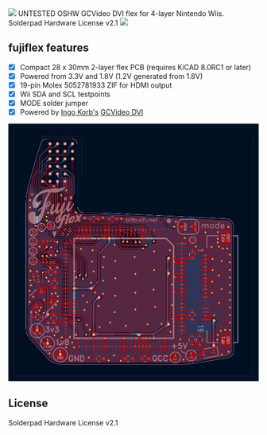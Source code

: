 <img src="https://github.com/mackieks/fujiflex/blob/main/images/logo.png" width=200>
UNTESTED OSHW GCVideo DVI flex for 4-layer Nintendo Wiis. Solderpad Hardware License v2.1

<img src="https://github.com/mackieks/fujiflex/blob/main/images/fujiflex.png" width=1200>



## fujiflex features
- [x] Compact 28 x 30mm 2-layer flex PCB (requires KiCAD 8.0RC1 or later)
- [x] Powered from 3.3V and 1.8V (1.2V generated from 1.8V)
- [x] 19-pin Molex 5052781933 ZIF for HDMI output
- [x] Wii SDA and SCL testpoints
- [x] MODE solder jumper
- [x] Powered by [Ingo Korb's](https://github.com/ikorb) [GCVideo DVI](https://github.com/ikorb/gcvideo/)

<img src="https://github.com/mackieks/fujiflex/blob/main/images/layout.PNG" width=800>

## License
Solderpad Hardware License v2.1

